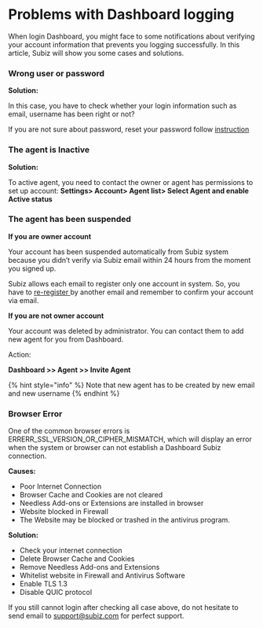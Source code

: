 # Problems with Dashboard logging

 When login Dashboard, you might face to some notifications about verifying your account information that prevents you logging successfully. In this article, Subiz will show you some cases and solutions.

### **Wrong user or password**



**Solution:**

In this case, you have to check whether your login information such as email, username has been right or not?

If you are not sure about password, reset your password follow [instruction](https://docs.subiz.com/manage-password/#resetPassword)

### **The agent is Inactive**

**Solution:**

To active agent, you need to contact the owner or agent has permissions to set up account: **Settings&gt; Account&gt; Agent list&gt; Select Agent and enable Active status**

### **The agent has been suspended**

**If you are owner account**

Your account has been suspended automatically from Subiz system because you didn’t verify via Subiz email within 24 hours from the moment you signed up.

Subiz allows each email to register only one account in system. So, you have to [re-register ](https://dashboard.subiz.com/signup.html)by another email and remember to confirm your account via email.

**If you are not owner account**

Your account was deleted by administrator. You can contact them to add new agent for you from Dashboard.

Action:

**Dashboard &gt;&gt; Agent &gt;&gt; Invite Agent**

{% hint style="info" %}
 Note that new agent has to be created by new email and new username
{% endhint %}

### Browser Error

One of the common browser errors is ERRERR\_SSL\_VERSION\_OR\_CIPHER\_MISMATCH, which will display an error when the system or browser can not establish a Dashboard Subiz connection.

**Causes:**

* Poor Internet Connection
* Browser Cache and Cookies are not cleared
* Needless Add-ons or Extensions are installed in browser
* Website blocked in Firewall
* The Website may be blocked or trashed in the antivirus program.

 **Solution:**

*  Check your internet connection
*  Delete Browser Cache and Cookies
*  Remove Needless Add-ons and Extensions
*  Whitelist website in Firewall and Antivirus Software
*  Enable TLS 1.3
*  Disable QUIC protocol

If you still cannot login after checking all case above, do not hesitate to send email to [support@subiz.com](mailto:support@subiz.com) for perfect support.


